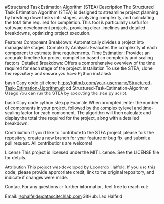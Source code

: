 #Structured Task Estimation Algorithm (STEA)
Description
The Structured Task Estimation Algorithm (STEA) is designed to streamline project planning by breaking down tasks into stages, analyzing complexity, and calculating the total time required for completion. This tool is particularly useful for software development projects, providing clear timelines and detailed breakdowns, optimizing project execution.

Features
Component Breakdown: Automatically divides a project into manageable stages.
Complexity Analysis: Evaluates the complexity of each component to estimate time requirements.
Time Estimation: Provides an accurate timeline for project completion based on complexity and scaling factors.
Detailed Breakdown: Offers a comprehensive overview of the time required for each stage of the project.
Installation
To use the STEA, clone the repository and ensure you have Python installed:

bash
Copy code
git clone https://github.com/your-username/Structured-Task-Estimation-Algorithm.git
cd Structured-Task-Estimation-Algorithm
Usage
You can run the STEA by executing the stea.py script:

bash
Copy code
python stea.py
Example
When prompted, enter the number of components in your project, followed by the complexity level and time-scaling factor for each component. The algorithm will then calculate and display the total time required for the project, along with a detailed breakdown.

Contribution
If you’d like to contribute to the STEA project, please fork the repository, create a new branch for your feature or bug fix, and submit a pull request. All contributions are welcome!

License
This project is licensed under the MIT License. See the LICENSE file for details.

Attribution
This project was developed by Leonardo Halfeld. If you use this code, please provide appropriate credit, link to the original repository, and indicate if changes were made.

Contact
For any questions or further information, feel free to reach out:

Email: leohalfeld@datascitechlab.com
GitHub: Leo Halfeld

